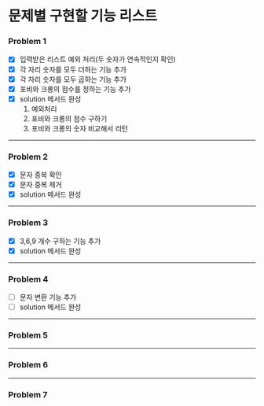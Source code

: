 # 문제별 구현할 기능 리스트

### Problem 1
- [x] 입력받은 리스트 예외 처리(두 숫자가 연속적인지 확인)
- [x] 각 자리 숫자를 모두 더하는 기능 추가
- [x] 각 자리 숫자를 모두 곱하는 기능 추가
- [x] 포비와 크롱의 점수를 정하는 기능 추가
- [x] solution 메서드 완성
  1. 예외처리 
  2. 포비와 크롱의 점수 구하기 
  3. 포비와 크롱의 숫자 비교해서 리턴

---
### Problem 2
- [x] 문자 중복 확인
- [x] 문자 중복 제거
- [x] solution 메서드 완성
---
### Problem 3
- [x] 3,6,9 개수 구하는 기능 추가
- [x] solution 메서드 완성
---
### Problem 4
- [ ] 문자 변환 기능 추가
- [ ] solution 메서드 완성
---
### Problem 5

---
### Problem 6

---
### Problem 7

